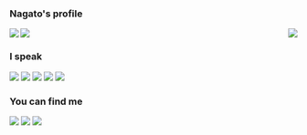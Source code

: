 ### Nagato's profile

<a><img align="left" src="https://github-readme-stats.vercel.app/api?username=yukimuon&theme=merko&show_icons=true&bg_color=ffffff"/></a>
<a><img align="right" src="https://github-readme-stats.vercel.app/api/top-langs/?username=yukimuon"/></a>
<a href="#"><img align="center" src="https://via.placeholder.com/500x1.png/FFFFFF/FFFFFF"></a>

### I speak
![](https://img.shields.io/badge/λ-Racket-9cf?style=flat-square&logo=Scheme&labelColor=FF0000&color=blue)
![](https://img.shields.io/badge/-Python-9cf?style=flat-square&logo=Python&labelColor=ffd43b&logoColor=4b8bbe&color=4b8bbe)
![](https://img.shields.io/badge/-Java-9cf?style=flat-square&logo=Java&labelColor=5382a1&logoColor=f89820&color=f89820)
![](https://img.shields.io/badge/-JavaScript-9cf?style=flat-square&logo=JavaScript&labelColor=F0DB4F&logoColor=323330&color=323330)
![](https://img.shields.io/badge/-HTML&CSS-9cf?style=flat-square&logo=HTML5&labelColor=FFFFFF&logoColor=F16529&color=E44D26)
### You can find me
[![](https://img.shields.io/badge/-Twitter-9cf?style=flat-square&labelColor=00acee&logo=twitter&logoColor=white&color=00acee )](https://twitter.com/nagainochiyuki)
[![](https://img.shields.io/badge/-Blog-black?style=flat-square&logo=Micro.blog&logoColor=fff)](https://blog.yukimuon.com)
[![](https://img.shields.io/badge/-LeetCode-9cf?style=flat-square&labelColor=orange&logo=leetcode&logoColor=white&color=black)](https://leetcode.com/yukimuon/)
